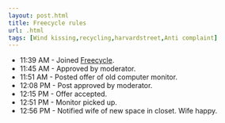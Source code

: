 ```yaml
---
layout: post.html
title: Freecycle rules
url: .html
tags: [Wind kissing,recycling,harvardstreet,Anti complaint]
---
```

  * 11:39 AM - Joined [Freecycle](http://www.freecycle.org).
  * 11:45 AM - Approved by moderator.
  * 11:51 AM - Posted offer of old computer monitor.
  * 12:08 PM - Post approved by moderator.
  * 12:15 PM - Offer accepted.
  * 12:51 PM - Monitor picked up.
  * 12:56 PM - Notified wife of new space in closet. Wife happy.

